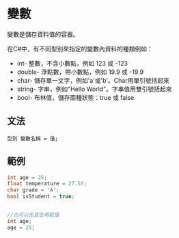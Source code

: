 變數
===
變數是儲存資料值的容器。

在C#中，有不同型別來指定的變數內資料的種類例如：
* int- 整數，不含小數點，例如 123 或 -123
* double- 浮點數，帶小數點，例如 19.9 或 -19.9
* char- 儲存單一文字，例如'a'或'b'。Char用單引號括起來
* string- 字串，例如"Hello World"。字串值用雙引號括起來
* bool- 布林值，儲存兩種狀態：true 或 false

文法
---
```
型別 變數名稱 = 值;
```

範例
---
```C#
int age = 25;
float temperature = 27.5f;
char grade = 'A';
bool isStudent = true;


//也可以先宣告再賦值
int age;
age = 25;
```
